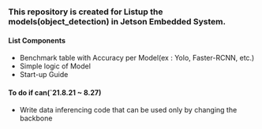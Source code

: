 ###  This repository is created for Listup the models(object_detection) in Jetson Embedded System.

#### List Components
  * Benchmark table with Accuracy per Model(ex : Yolo, Faster-RCNN, etc.)
  * Simple logic of Model
  * Start-up Guide

#### To do if can(`21.8.21 ~ 8.27) 
 * Write data inferencing code that can be used only by changing the backbone
 
